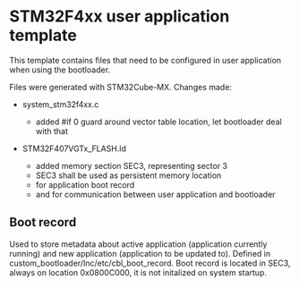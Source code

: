 # STM32F4xx user application template

This template contains files that need to be configured in user application when using the bootloader. 

Files were generated with STM32Cube-MX. Changes made:
- system_stm32f4xx.c

   - added #if 0 guard around vector table location, let bootloader deal with that
   
- STM32F407VGTx_FLASH.ld

   - added memory section SEC3, representing sector 3
   - SEC3 shall be used as persistent memory location 
   - for application boot record
   - and for communication between user application and bootloader

## Boot record

Used to store metadata about active application (application currently running) and new application (application to be updated to).
Defined in custom_bootloader/Inc/etc/cbl_boot_record. Boot record is located in SEC3, always on location 0x0800C000, it is not initalized on system startup.

